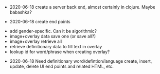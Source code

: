 
- 2020-06-18 create a server back end, almost certainly in clojure. Maybe babashka?

- 2020-06-18 create end points

* add gender-specific. Can it be algorithmic?
* image+overlay data save one (or save all?)
* image+overlay retrieve all
* retrieve definitionary data to fill text in overlay
* lookup id for word/phrase when creating overlay?

- 2020-06-18 Need definitionary word/defintion/language create, insert, update, delete UI end points and related HTML, etc.


